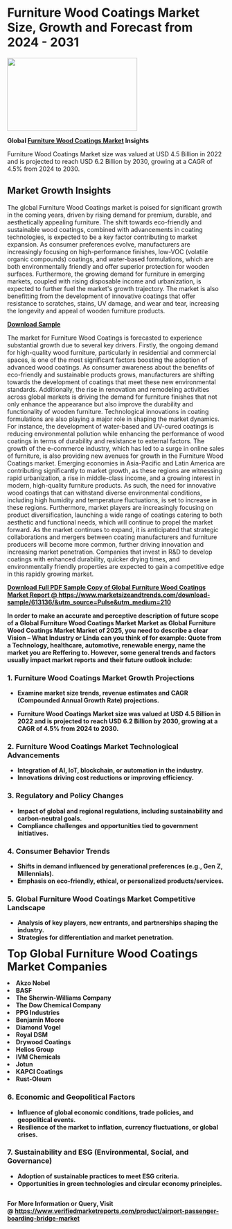 <H1>Furniture Wood Coatings Market Size, Growth and Forecast from 2024 - 2031</H1><img class="aligncenter size-medium wp-image-584254" src="https://thirdeyenews.in/wp-content/uploads/2024/09/Global-Market-Research-300x168.jpeg" alt="" width="300" height="168" /><p><strong>Global&nbsp;<a href="https://www.marketsizeandtrends.com/download-sample/613136/&amp;utm_source=Pulse&amp;utm_medium=210">Furniture Wood Coatings Market</a> Insights</strong></p><p>Furniture Wood Coatings Market size was valued at USD 4.5 Billion in 2022 and is projected to reach USD 6.2 Billion by 2030, growing at a CAGR of 4.5% from 2024 to 2030.</p><p><h2>Market Growth Insights</h2> <p>The global Furniture Wood Coatings market is poised for significant growth in the coming years, driven by rising demand for premium, durable, and aesthetically appealing furniture. The shift towards eco-friendly and sustainable wood coatings, combined with advancements in coating technologies, is expected to be a key factor contributing to market expansion. As consumer preferences evolve, manufacturers are increasingly focusing on high-performance finishes, low-VOC (volatile organic compounds) coatings, and water-based formulations, which are both environmentally friendly and offer superior protection for wooden surfaces. Furthermore, the growing demand for furniture in emerging markets, coupled with rising disposable income and urbanization, is expected to further fuel the market's growth trajectory. The market is also benefitting from the development of innovative coatings that offer resistance to scratches, stains, UV damage, and wear and tear, increasing the longevity and appeal of wooden furniture products.</p> <p><strong><a href="#">Download Sample</a></strong></p> <p>The market for Furniture Wood Coatings is forecasted to experience substantial growth due to several key drivers. Firstly, the ongoing demand for high-quality wood furniture, particularly in residential and commercial spaces, is one of the most significant factors boosting the adoption of advanced wood coatings. As consumer awareness about the benefits of eco-friendly and sustainable products grows, manufacturers are shifting towards the development of coatings that meet these new environmental standards. Additionally, the rise in renovation and remodeling activities across global markets is driving the demand for furniture finishes that not only enhance the appearance but also improve the durability and functionality of wooden furniture. Technological innovations in coating formulations are also playing a major role in shaping the market dynamics. For instance, the development of water-based and UV-cured coatings is reducing environmental pollution while enhancing the performance of wood coatings in terms of durability and resistance to external factors. The growth of the e-commerce industry, which has led to a surge in online sales of furniture, is also providing new avenues for growth in the Furniture Wood Coatings market. Emerging economies in Asia-Pacific and Latin America are contributing significantly to market growth, as these regions are witnessing rapid urbanization, a rise in middle-class income, and a growing interest in modern, high-quality furniture products. As such, the need for innovative wood coatings that can withstand diverse environmental conditions, including high humidity and temperature fluctuations, is set to increase in these regions. Furthermore, market players are increasingly focusing on product diversification, launching a wide range of coatings catering to both aesthetic and functional needs, which will continue to propel the market forward. As the market continues to expand, it is anticipated that strategic collaborations and mergers between coating manufacturers and furniture producers will become more common, further driving innovation and increasing market penetration. Companies that invest in R&D to develop coatings with enhanced durability, quicker drying times, and environmentally friendly properties are expected to gain a competitive edge in this rapidly growing market.</p> <p><strong><a href="#"></p><p><span class=""><strong>Download Full PDF Sample Copy of Global Furniture Wood Coatings Market Report</strong> @ <a href="https://www.marketsizeandtrends.com/download-sample/613136/&amp;utm_source=Pulse&amp;utm_medium=210" target="_blank">https://www.marketsizeandtrends.com/download-sample/613136/&amp;utm_source=Pulse&amp;utm_medium=210</a></span></p><p>In order to make an accurate and perceptive description of future scope of a Global&nbsp;Furniture Wood Coatings Market Market as Global&nbsp;Furniture Wood Coatings Market Market of 2025, you need to describe a clear Vision &ndash; What Industry or Linda can you think of for example: Quote from a Technology, healthcare, automotive, renewable energy, name the market you are Reffering to. However, some general trends and factors usually impact market reports and their future outlook include:</p><h3>1.&nbsp;<strong>Furniture Wood Coatings Market Growth Projections</strong></h3><ul><li>Examine market size trends, revenue estimates and CAGR (Compounded Annual Growth Rate) projections.</li><li><p>Furniture Wood Coatings Market size was valued at USD 4.5 Billion in 2022 and is projected to reach USD 6.2 Billion by 2030, growing at a CAGR of 4.5% from 2024 to 2030.</p></li></ul><h3>2.&nbsp;<strong>Furniture Wood Coatings Market Technological Advancements</strong></h3><ul><li>Integration of AI, IoT, blockchain, or automation in the industry.</li><li>Innovations driving cost reductions or improving efficiency.</li></ul><h3>3.&nbsp;<strong>Regulatory and Policy Changes</strong></h3><ul><li>Impact of global and regional regulations, including sustainability and carbon-neutral goals.</li><li>Compliance challenges and opportunities tied to government initiatives.</li></ul><h3>4.&nbsp;<strong>Consumer Behavior Trends</strong></h3><ul><li>Shifts in demand influenced by generational preferences (e.g., Gen Z, Millennials).</li><li>Emphasis on eco-friendly, ethical, or personalized products/services.</li></ul><h3>5.&nbsp;<strong>Global Furniture Wood Coatings Market Competitive Landscape</strong></h3><ul><li>Analysis of key players, new entrants, and partnerships shaping the industry.</li><li>Strategies for differentiation and market penetration.</li></ul><p data-pm-slice="1 1 []"><span style="color: inherit; font-family: inherit; font-size: 25px;">Top Global Furniture Wood Coatings Market Companies</span></p><div class="" data-test-id=""><p><li>Akzo Nobel</li><li> BASF</li><li> The Sherwin-Williams Company</li><li> The Dow Chemical Company</li><li> PPG Industries</li><li> Benjamin Moore</li><li> Diamond Vogel</li><li> Royal DSM</li><li> Drywood Coatings</li><li> Helios Group</li><li> IVM Chemicals</li><li> Jotun</li><li> KAPCI Coatings</li><li> Rust-Oleum</li></p></div><h3>6.&nbsp;<strong>Economic and Geopolitical Factors</strong></h3><ul><li>Influence of global economic conditions, trade policies, and geopolitical events.</li><li>Resilience of the market to inflation, currency fluctuations, or global crises.</li></ul><h3>7.&nbsp;<strong>Sustainability and ESG (Environmental, Social, and Governance)</strong></h3><ul><li>Adoption of sustainable practices to meet ESG criteria.</li><li>Opportunities in green technologies and circular economy principles.</li></ul><h2><strong style="font-size: 14px;">For More Information or Query, Visit @&nbsp;</strong><a style="background-color: #ffffff; font-size: 14px;" href="https://www.marketsizeandtrends.com/report/furniture-wood-coatings-market/" target="_blank">https://www.verifiedmarketreports.com/product/airport-passenger-boarding-bridge-market</a></h2>
